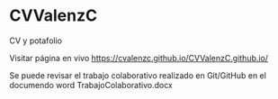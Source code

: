 # CVValenzC
CV y potafolio

Visitar página en vivo
https://cvalenzc.github.io/CVValenzC.github.io/

Se puede revisar el trabajo colaborativo realizado en Git/GitHub en el documendo word
TrabajoColaborativo.docx
